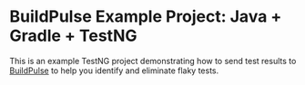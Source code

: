 # BuildPulse Example Project: Java + Gradle + TestNG

This is an example TestNG project demonstrating how to send test results to [BuildPulse](https://buildpulse.io) to help you identify and eliminate flaky tests.
